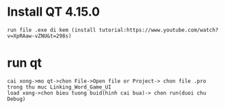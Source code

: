 # Install QT 4.15.0
	run file .exe di kem (install tutorial:https://www.youtube.com/watch?v=XpRAaw-vZNU&t=298s)
# run qt
	cai xong->mo qt->chon File->Open file or Project-> chon file .pro trong thu muc Linking_Word_Game_UI
	load xong->chon bieu tuong buid(hinh cai bua)-> chon run(duoi chu Debug)